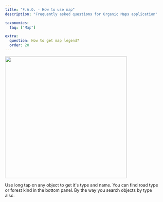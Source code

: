 ```yaml
---
title: "F.A.Q. - How to use map"
description: "Frequently asked questions for Organic Maps application"

taxonomies:
  faq: ["Map"]

extra:
  question: How to get map legend?
  order: 20
---
```


<img src="/images/faq/faq-map-legend.jpg" width="400px"/>

Use long tap on any object to get it's type and name.
You can find road type or forest kind in the bottom panel.
By the way you search objects by type also.
